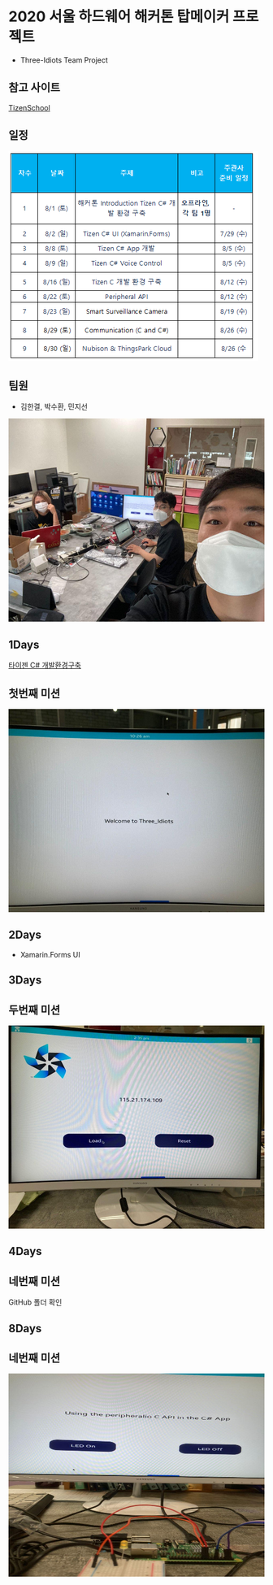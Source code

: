# 2020 서울 하드웨어 해커톤 탑메이커 프로젝트
  - Three-Idiots Team Project

## 참고 사이트
[TizenSchool](https://tizenschool.org/home)

## 일정
  <img width="" height="" src="./png/sc.png"></img>

## 팀원
  - 김한결, 박수환, 민지선
  
   <img width="640" height="400" src="./png/teampic.jpg"></img>
## 1Days 

[타이젠 C# 개발환경구축](http://tizenschool.org/tutorial/194)

## 첫번째 미션
  <img width="640" height="400" src="./png/Three_Idiots_FirstMission.jpg"></img>
  
## 2Days
  - Xamarin.Forms UI 
  
## 3Days

## 두번째 미션
  <img width="640" height="400" src="./png/Three_Idiots_second_Mission.jpg"></img>
  
## 4Days

## 네번째 미션
  GitHub 폴더 확인
  
## 8Days
## 네번째 미션
  <img width="640" height="400" src="./png/Three_Idiots_four_Mission.jpg"></img>
